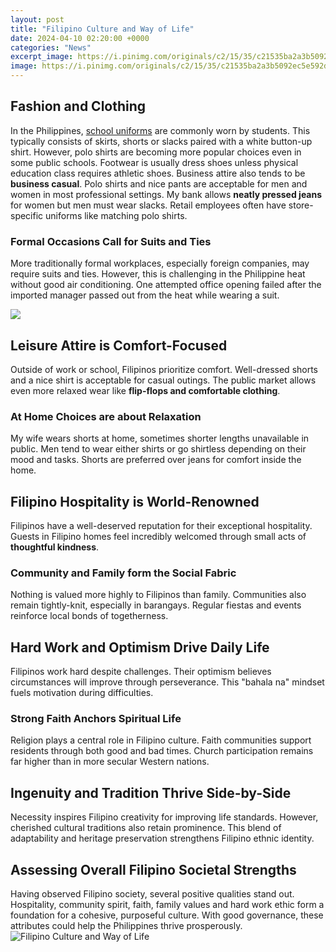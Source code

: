 ```yaml
---
layout: post
title: "Filipino Culture and Way of Life"
date: 2024-04-10 02:20:00 +0000
categories: "News"
excerpt_image: https://i.pinimg.com/originals/c2/15/35/c21535ba2a3b5092ec5e592d1a765b9b.jpg
image: https://i.pinimg.com/originals/c2/15/35/c21535ba2a3b5092ec5e592d1a765b9b.jpg
---
```


## Fashion and Clothing 
In the Philippines, [school uniforms](https://store.fi.io.vn/work-hard-shih-tzu-better-life-funny-dog-lover-owner-gift-3) are commonly worn by students. This typically consists of skirts, shorts or slacks paired with a white button-up shirt. However, polo shirts are becoming more popular choices even in some public schools. Footwear is usually dress shoes unless physical education class requires athletic shoes. 
Business attire also tends to be **business casual**. Polo shirts and nice pants are acceptable for men and women in most professional settings. My bank allows **neatly pressed jeans** for women but men must wear slacks. Retail employees often have store-specific uniforms like matching polo shirts. 
### Formal Occasions Call for Suits and Ties
More traditionally formal workplaces, especially foreign companies, may require suits and ties. However, this is challenging in the Philippine heat without good air conditioning. One attempted office opening failed after the imported manager passed out from the heat while wearing a suit. 

![](http://filipinoculturejb.weebly.com/uploads/2/7/2/0/27209767/5253921_orig.jpg)
## Leisure Attire is Comfort-Focused
Outside of work or school, Filipinos prioritize comfort. Well-dressed shorts and a nice shirt is acceptable for casual outings. The public market allows even more relaxed wear like **flip-flops and comfortable clothing**. 
### At Home Choices are about Relaxation 
My wife wears shorts at home, sometimes shorter lengths unavailable in public. Men tend to wear either shirts or go shirtless depending on their mood and tasks. Shorts are preferred over jeans for comfort inside the home.
## Filipino Hospitality is World-Renowned   
Filipinos have a well-deserved reputation for their exceptional hospitality. Guests in Filipino homes feel incredibly welcomed through small acts of **thoughtful kindness**. 
### Community and Family form the Social Fabric
Nothing is valued more highly to Filipinos than family. Communities also remain tightly-knit, especially in barangays. Regular fiestas and events reinforce local bonds of togetherness.
## Hard Work and Optimism Drive Daily Life
Filipinos work hard despite challenges. Their optimism believes circumstances will improve through perseverance. This "bahala na" mindset fuels motivation during difficulties. 
### Strong Faith Anchors Spiritual Life  
Religion plays a central role in Filipino culture. Faith communities support residents through both good and bad times. Church participation remains far higher than in more secular Western nations.
## Ingenuity and Tradition Thrive Side-by-Side
Necessity inspires Filipino creativity for improving life standards. However, cherished cultural traditions also retain prominence. This blend of adaptability and heritage preservation strengthens Filipino ethnic identity.
## Assessing Overall Filipino Societal Strengths
Having observed Filipino society, several positive qualities stand out. Hospitality, community spirit, faith, family values and hard work ethic form a foundation for a cohesive, purposeful culture. With good governance, these attributes could help the Philippines thrive prosperously.
![Filipino Culture and Way of Life](https://i.pinimg.com/originals/c2/15/35/c21535ba2a3b5092ec5e592d1a765b9b.jpg)